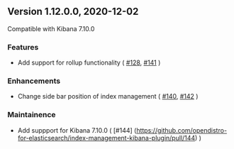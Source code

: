 
## Version 1.12.0.0, 2020-12-02

Compatible with Kibana 7.10.0

### Features

* Add support for rollup functionality ( [#128](https://github.com/opendistro-for-elasticsearch/index-management-kibana-plugin/pull/128), [#141](https://github.com/opendistro-for-elasticsearch/index-management-kibana-plugin/pull/141) )

### Enhancements

* Change side bar position of index management ( [#140](https://github.com/opendistro-for-elasticsearch/index-management-kibana-plugin/pull/140), [#142](https://github.com/opendistro-for-elasticsearch/index-management-kibana-plugin/pull/142) )
 

### Maintainence

 * Add suppport for Kibana 7.10.0 ( [#144] (https://github.com/opendistro-for-elasticsearch/index-management-kibana-plugin/pull/144) ) 
